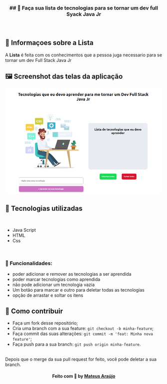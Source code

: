 <h3 align="center">
    ## 🔖 Faça sua lista de tecnologias para se tornar um dev full Syack Java Jr <br/>
    <br><br>
</h3>


## 🔖 Informaçoes sobre a Lista <br/>

A <strong>Lista</strong> é feita com os conhecimentos que a pessoa juga necessario para se  tornar um dev Full Stack Java Jr <br/>

## 🖼 Screenshot das telas da aplicação <br/>

<img src="./public/assets/demonstracao.jpg" alt="">
<br/>


## 🚀 Tecnologias utilizadas <br/>
<br/>

- Java Script <br/>
- HTML <br/>
- Css <br/>
<br/>

### :memo: Funcionalidades: 
- poder adicionar e remover as tecnologias a ser aprendida
- poder marcar tecnologias como aprendida
- não pode adicionar um tecnologia vazia
- Um botão para marcar e outro para deletar todas as tecnologias
- opção de arrastar e soltar os itens


## 🤔 Como contribuir <br/>

- Faça um fork desse repositório; <br/>
- Cria uma branch com a sua feature: `git checkout -b minha-feature`;<br/>
- Faça commit das suas alterações: `git commit -m 'feat: Minha nova feature'`; <br/>
- Faça push para a sua branch: `git push origin minha-feature`.<br/>
<br/>
Depois que o merge da sua pull request for feito, você pode deletar a sua branch. <br/>



<h4 align="center">
   Feito com 💜 by  <a href="https://www.linkedin.com/in/mateusara%C3%BAjo/" target="_blank"> Mateus Araújo </a>
</h4>
</body>
</html>